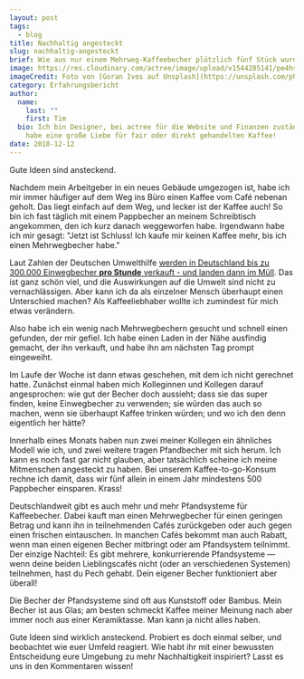 ```yaml
---
layout: post
tags:
  - blog
title: Nachhaltig angesteckt
slug: nachhaltig-angesteckt
brief: Wie aus nur einem Mehrweg-Kaffeebecher plötzlich fünf Stück wurden
image: https://res.cloudinary.com/actree/image/upload/v1544285141/pe4hsubf9t0fed5xtlwo.jpg
imageCredit: Foto von [Goran Ivos auf Unsplash](https://unsplash.com/photos/1JsjRW6Sbwg)
category: Erfahrungsbericht
author:
  name:
    last: ""
    first: Tim
  bio: Ich bin Designer, bei actree für die Website und Finanzen zuständig, und
    habe eine große Liebe für fair oder direkt gehandelten Kaffee!
date: 2018-12-12
---
```


Gute Ideen sind ansteckend.

Nachdem mein Arbeitgeber in ein neues Gebäude umgezogen ist, habe ich mir immer häufiger auf dem Weg ins Büro einen Kaffee vom Café nebenan geholt. Das liegt einfach auf dem Weg, und lecker ist der Kaffee auch! So bin ich fast täglich mit einem Pappbecher an meinem Schreibtisch angekommen, den ich kurz danach weggeworfen habe. Irgendwann habe ich mir gesagt: "Jetzt ist Schluss! Ich kaufe mir keinen Kaffee mehr, bis ich einen Mehrwegbecher habe."

Laut Zahlen der Deutschen Umwelthilfe [werden in Deutschland bis zu 300.000 Einwegbecher **pro Stunde** verkauft - und landen dann im Müll](https://www.duh.de/becherheld-problem/). Das ist ganz schön viel, und die Auswirkungen auf die Umwelt sind nicht zu vernachlässigen. Aber kann ich da als einzelner Mensch überhaupt einen Unterschied machen? Als Kaffeeliebhaber wollte ich zumindest für mich etwas verändern.

Also habe ich ein wenig nach Mehrwegbechern gesucht und schnell einen gefunden, der mir gefiel. Ich habe einen Laden in der Nähe ausfindig gemacht, der ihn verkauft, und habe ihn am nächsten Tag prompt eingeweiht.

Im Laufe der Woche ist dann etwas geschehen, mit dem ich nicht gerechnet hatte. Zunächst einmal haben mich Kolleginnen und Kollegen darauf angesprochen: wie gut der Becher doch aussieht; dass sie das super finden, keine Einwegbecher zu verwenden; sie würden das auch so machen, wenn sie überhaupt Kaffee trinken würden; und wo ich den denn eigentlich her hätte?

Innerhalb eines Monats haben nun zwei meiner Kollegen ein ähnliches Modell wie ich, und zwei weitere tragen Pfandbecher mit sich herum. Ich kann es noch fast gar nicht glauben, aber tatsächlich scheine ich meine Mitmenschen angesteckt zu haben. Bei unserem Kaffee-to-go-Konsum rechne ich damit, dass wir fünf allein in einem Jahr mindestens 500 Pappbecher einsparen. Krass!

Deutschlandweit gibt es auch mehr und mehr Pfandsysteme für Kaffeebecher. Dabei kauft man einen Mehrwegbecher für einen geringen Betrag und kann ihn in teilnehmenden Cafés zurückgeben oder auch gegen einen frischen eintauschen. In manchen Cafés bekommt man auch Rabatt, wenn man einen eigenen Becher mitbringt oder am Pfandsystem teilnimmt. Der einzige Nachteil: Es gibt mehrere, konkurrierende Pfandsysteme — wenn deine beiden Lieblingscafés nicht (oder an verschiedenen Systemen) teilnehmen, hast du Pech gehabt. Dein eigener Becher funktioniert aber überall!

Die Becher der Pfandsysteme sind oft aus Kunststoff oder Bambus. Mein Becher ist aus Glas; am besten schmeckt Kaffee meiner Meinung nach aber immer noch aus einer Keramiktasse. Man kann ja nicht alles haben.

Gute Ideen sind wirklich ansteckend. Probiert es doch einmal selber, und beobachtet wie euer Umfeld reagiert. Wie habt ihr mit einer bewussten Entscheidung eure Umgebung zu mehr Nachhaltigkeit inspiriert? Lasst es uns in den Kommentaren wissen!


